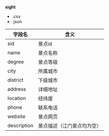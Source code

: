 
**sight**

- .csv
- .json

| 字段名 | 含义 |
| --- | --- |
| sid | 景点id |
| name | 景点名称 |
| degree | 景点等级 |
| city | 所属城市 |
| district | 下级城市 |
| address | 详细地址 |
| location | 经纬度 |
| phone | 联系电话 |
| website | 景点网页 |
| description | 景点描述（江门景点均为空） |

